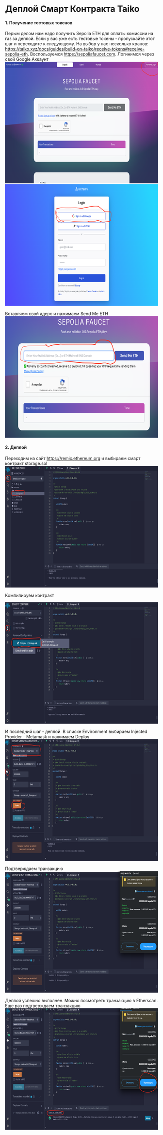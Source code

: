 # Деплой Смарт Контракта Taiko


#### 1. Получение тестовых токенов
Перым делом нам надо получить Sepolia ETH для оплаты комиссии на газ за деплой. Если у вас уже есть тестовые токены - пропускайте этот шаг и переходите к следующему.
На выбор у нас несколько кранов:
https://taiko.xyz/docs/guides/build-on-taiko/receive-tokens#receive-sepolia-eth. Воспользуемся https://sepoliafaucet.com. Логинимся через свой Google Аккаунт
<img src="img/Taiko_SC_Login_Alchemy.png" width="auto" height="400px">
<img src="img/Taiko_SC_Login_Alchemy_Google.png" width="auto" height="400px">

Вставляем свой адерс и нажимаем Send Me ETH
<img src="img/Taiko_SC_Enter_Address.png" width="auto" height="400px">


#### 2. Деплой
Переходим на сайт https://remix.ethereum.org и выбираем смарт контракт storage.sol
<img src="img/Taiko_SC_Select_SC.png" width="auto" height="400px">
<br>
<p>Компилируем контракт</p>
<img src="img/Taiko_SC_Compile_SC.png" width="auto" height="400px">

И последний шаг - деплой. 
В списке Environment выбираем Injected Provider - Metamask и нажимаем Deploy
<img src="img/Taiko_SC_Compile_Deploy.png" width="auto" height="400px">

Подтверждаем транзакцию
<img src="img/Taiko_SC_Compile_Deploy_Approove.png" width="auto" height="400px">

Деплой успешно выполнен. Можно посмотреть транзакцию в Etherscan. Еще раз подтверждаем транзакцию
<img src="img/Taiko_SC_Compile_Deploy_Succ.png" width="auto" height="400px">



#### 
